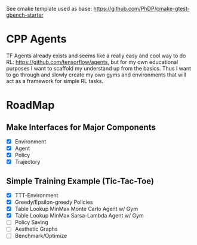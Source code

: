 See cmake template used as base: https://github.com/PhDP/cmake-gtest-gbench-starter

# CPP Agents

TF Agents already exists and seems like a really easy and cool way to do RL: https://github.com/tensorflow/agents, but for my own educational purposes I want to scaffold my understand up from the basics. Thus I want to go through and slowly create my own gyms and environments that will act as a framework for simple RL tasks.

# RoadMap

## Make Interfaces for Major Components

- [x] Environment
- [x] Agent
- [x] Policy
- [x] Trajectory

## Simple Training Example (Tic-Tac-Toe)

- [x] TTT-Environment
- [x] Greedy/Epsilon-greedy Policies
- [X] Table Lookup MinMax Monte Carlo Agent w/ Gym
- [X] Table Lookup MinMax Sarsa-Lambda Agent w/ Gym
- [ ] Policy Saving
- [ ] Aesthetic Graphs
- [ ] Benchmark/Optimize
